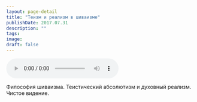 ```yaml
---
layout: page-detail
title: "Теизм и реализм в шиваизме"
publishDate: 2017.07.31
description: ""
tags:
image:
draft: false
---
```


<audio title="2017.07.31 - Теизм и реализм в шиваизме.mp3" src="/upload/iblock/6b1/6b17c50a08970552677371a4ccd80784.mp3" controls=""></audio>

 Философия шиваизма. Теистический абсолютизм и духовный реализм. Чистое видение. 

  
